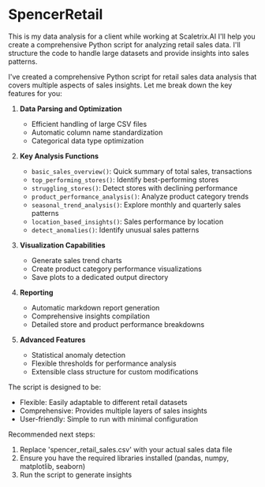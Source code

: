 # SpencerRetail
This is my data analysis for a client while working at Scaletrix.AI
I'll help you create a comprehensive Python script for analyzing retail sales data. I'll structure the code to handle large datasets and provide insights into sales patterns.



I've created a comprehensive Python script for retail sales data analysis that covers multiple aspects of sales insights. Let me break down the key features for you:

1. **Data Parsing and Optimization**
   - Efficient handling of large CSV files
   - Automatic column name standardization
   - Categorical data type optimization

2. **Key Analysis Functions**
   - `basic_sales_overview()`: Quick summary of total sales, transactions
   - `top_performing_stores()`: Identify best-performing stores
   - `struggling_stores()`: Detect stores with declining performance
   - `product_performance_analysis()`: Analyze product category trends
   - `seasonal_trend_analysis()`: Explore monthly and quarterly sales patterns
   - `location_based_insights()`: Sales performance by location
   - `detect_anomalies()`: Identify unusual sales patterns

3. **Visualization Capabilities**
   - Generate sales trend charts
   - Create product category performance visualizations
   - Save plots to a dedicated output directory

4. **Reporting**
   - Automatic markdown report generation
   - Comprehensive insights compilation
   - Detailed store and product performance breakdowns

5. **Advanced Features**
   - Statistical anomaly detection
   - Flexible thresholds for performance analysis
   - Extensible class structure for custom modifications

The script is designed to be:
- Flexible: Easily adaptable to different retail datasets
- Comprehensive: Provides multiple layers of sales insights
- User-friendly: Simple to run with minimal configuration

Recommended next steps:
1. Replace 'spencer_retail_sales.csv' with your actual sales data file
2. Ensure you have the required libraries installed (pandas, numpy, matplotlib, seaborn)
3. Run the script to generate insights

